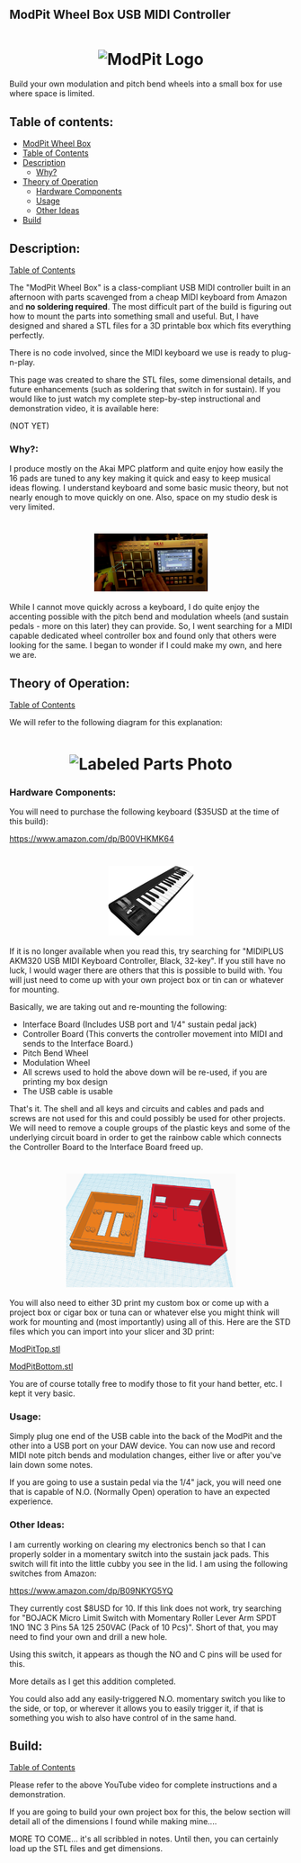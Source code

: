 ## ModPit Wheel Box USB MIDI Controller

<link rel="stylesheet" type="text/css" href="css/github.css"> 
 
<h1 align="center"> 
  <img src="images/modpitlogo.png" alt="ModPit Logo" width="50%" align="middle">
</h1> 


Build your own modulation and pitch bend wheels into a small box for use where space is limited. <br>


## Table of contents:

* [ModPit Wheel Box](#modpit-wheel-box-usb-midi-controller) 
* [Table of Contents](#table-of-contents) 
* [Description](#description)
	* [Why?](#why)
* [Theory of Operation](#theory-of-operation) 
	* [Hardware Components](#hardware-components)
	* [Usage](#usage)
	* [Other Ideas](#other-ideas)
* [Build](#build)

## Description:
[Table of Contents](#table-of-contents)

The "ModPit Wheel Box" is a class-compliant USB MIDI controller built in an afternoon with parts scavenged from a cheap MIDI keyboard from Amazon and **no soldering required**.  The most difficult part of the build is figuring out how to mount the parts into something small and useful.  But, I have designed and shared a STL files for a 3D printable box which fits everything perfectly.

There is no code involved, since the MIDI keyboard we use is ready to plug-n-play.

This page was created to share the STL files, some dimensional details, and future enhancements (such as soldering that switch in for sustain).  If you would like to just watch my complete step-by-step instructional and demonstration video, it is available here:

(NOT YET)

### Why?:

I produce mostly on the Akai MPC platform and quite enjoy how easily the 16 pads are tuned to any key making it quick and easy to keep musical ideas flowing.  I understand keyboard and some basic music theory, but not nearly enough to move quickly on one.  Also, space on my studio desk is very limited.

<h1 align="center"> 
  <img src="images/irl.png" alt="ModPit in use" width="40%" align="middle">
</h1> 

While I cannot move quickly across a keyboard, I do quite enjoy the accenting possible with the pitch bend and modulation wheels (and sustain pedals - more on this later) they can provide.  So, I went searching for a MIDI capable dedicated wheel controller box and found only that others were looking for the same.  I began to wonder if I could make my own, and here we are.

## Theory of Operation:
[Table of Contents](#table-of-contents)

We will refer to the following diagram for this explanation:

<h1 align="center"> 
  <img src="images/parts.png" alt="Labeled Parts Photo" width="50%" align="middle">
</h1> 

### Hardware Components:

You will need to purchase the following keyboard ($35USD at the time of this build):

https://www.amazon.com/dp/B00VHKMK64

<h1 align="center"> 
  <img src="images/719QEyqL8aS._AC_SL1500_.jpg" alt="MIDIPLUS AKM320" width="30%" align="middle">
</h1> 

If it is no longer available when you read this, try searching for "MIDIPLUS AKM320 USB MIDI Keyboard Controller, Black, 32-key".   If you still have no luck, I would wager there are others that this is possible to build with.  You will just need to come up with your own project box or tin can or whatever for mounting.

Basically, we are taking out and re-mounting the following:
* Interface Board (Includes USB port and 1/4" sustain pedal jack)
* Controller Board (This converts the controller movement into MIDI and sends to the Interface Board.)
* Pitch Bend Wheel
* Modulation Wheel
* All screws used to hold the above down will be re-used, if you are printing my box design
* The USB cable is usable

That's it.  The shell and all keys and circuits and cables and pads and screws are not used for this and could possibly be used for other projects.   We will need to remove a couple groups of the plastic keys and some of the underlying circuit board in order to get the rainbow cable which connects the Controller Board to the Interface Board freed up.

<h1 align="center"> 
  <img src="images/TinkerCAD.PNG" alt="TinkerCad Snap" width="60%" align="middle">
</h1> 

You will also need to either 3D print my custom box or come up with a project box or cigar box or tuna can or whatever else you might think will work for mounting and (most importantly) using all of this.  Here are the STD files which you can import into your slicer and 3D print:

[ModPitTop.stl](STL/ModPitTop.stl)

[ModPitBottom.stl](STL/ModPitBottom.stl)

You are of course totally free to modify those to fit your hand better, etc.  I kept it very basic.


### Usage:

Simply plug one end of the USB cable into the back of the ModPit and the other into a USB port on your DAW device.  You can now use and record MIDI note pitch bends and modulation changes, either live or after you've lain down some notes.

If you are going to use a sustain pedal via the 1/4" jack, you will need one that is capable of N.O. (Normally Open) operation to have an expected experience.

### Other Ideas:

I am currently working on clearing my electronics bench so that I can properly solder in a momentary switch into the sustain jack pads.  This switch will fit into the little cubby you see in the lid.  I am using the following switches from Amazon:

https://www.amazon.com/dp/B09NKYG5YQ

They currently cost $8USD for 10.  If this link does not work, try searching for "BOJACK Micro Limit Switch with Momentary Roller Lever Arm SPDT 1NO 1NC 3 Pins 5A 125 250VAC (Pack of 10 Pcs)".  Short of that, you may need to find your own and drill a new hole.

Using this switch, it appears as though the NO and C pins will be used for this.  

More details as I get this addition completed.

You could also add any easily-triggered N.O. momentary switch you like to the side, or top, or wherever it allows you to easily trigger it, if that is something you wish to also have control of in the same hand.

## Build:
[Table of Contents](#table-of-contents)

Please refer to the above YouTube video for complete instructions and a demonstration.

If you are going to build your own project box for this, the below section will detail all of the dimensions I found while making mine....

MORE TO COME... it's all scribbled in notes.  Until then, you can certainly load up the STL files and get dimensions.
